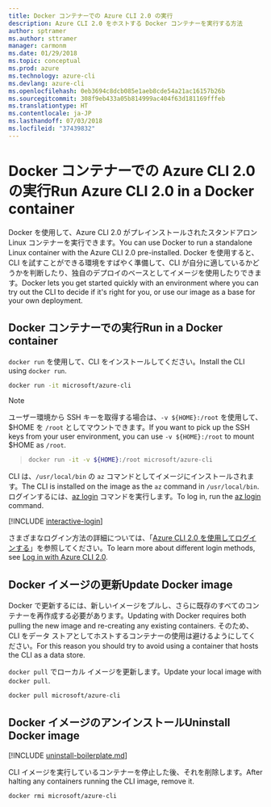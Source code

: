 ```yaml
---
title: Docker コンテナーでの Azure CLI 2.0 の実行
description: Azure CLI 2.0 をホストする Docker コンテナーを実行する方法
author: sptramer
ms.author: sttramer
manager: carmonm
ms.date: 01/29/2018
ms.topic: conceptual
ms.prod: azure
ms.technology: azure-cli
ms.devlang: azure-cli
ms.openlocfilehash: 0eb3694c8dcb085e1aeb8cde54a21ac16157b26b
ms.sourcegitcommit: 308f9eb433a05b814999ac404f63d181169fffeb
ms.translationtype: HT
ms.contentlocale: ja-JP
ms.lasthandoff: 07/03/2018
ms.locfileid: "37439832"
---
```

# <a name="run-azure-cli-20-in-a-docker-container"></a><span data-ttu-id="d1a5e-103">Docker コンテナーでの Azure CLI 2.0 の実行</span><span class="sxs-lookup"><span data-stu-id="d1a5e-103">Run Azure CLI 2.0 in a Docker container</span></span>

<span data-ttu-id="d1a5e-104">Docker を使用して、Azure CLI 2.0 がプレインストールされたスタンドアロン Linux コンテナーを実行できます。</span><span class="sxs-lookup"><span data-stu-id="d1a5e-104">You can use Docker to run a standalone Linux container with the Azure CLI 2.0 pre-installed.</span></span> <span data-ttu-id="d1a5e-105">Docker を使用すると、CLI を試すことができる環境をすばやく準備して、CLI が自分に適しているかどうかを判断したり、独自のデプロイのベースとしてイメージを使用したりできます。</span><span class="sxs-lookup"><span data-stu-id="d1a5e-105">Docker lets you get started quickly with an environment where you can try out the CLI to decide if it's right for you, or use our image as a base for your own deployment.</span></span>

## <a name="run-in-a-docker-container"></a><span data-ttu-id="d1a5e-106">Docker コンテナーでの実行</span><span class="sxs-lookup"><span data-stu-id="d1a5e-106">Run in a Docker container</span></span>

<span data-ttu-id="d1a5e-107">`docker run` を使用して、CLI をインストールしてください。</span><span class="sxs-lookup"><span data-stu-id="d1a5e-107">Install the CLI using `docker run`.</span></span>

   ```bash
   docker run -it microsoft/azure-cli
   ```

> [!NOTE]
> <span data-ttu-id="d1a5e-108">ユーザー環境から SSH キーを取得する場合は、`-v ${HOME}:/root` を使用して、$HOME を `/root` としてマウントできます。</span><span class="sxs-lookup"><span data-stu-id="d1a5e-108">If you want to pick up the SSH keys from your user environment, you can use `-v ${HOME}:/root` to mount $HOME as `/root`.</span></span>

> ```bash
> docker run -it -v ${HOME}:/root microsoft/azure-cli
> ```

<span data-ttu-id="d1a5e-109">CLI は、`/usr/local/bin` の `az` コマンドとしてイメージにインストールされます。</span><span class="sxs-lookup"><span data-stu-id="d1a5e-109">The CLI is installed on the image as the `az` command in `/usr/local/bin`.</span></span> <span data-ttu-id="d1a5e-110">ログインするには、[az login](/cli/azure/reference-index#az-login) コマンドを実行します。</span><span class="sxs-lookup"><span data-stu-id="d1a5e-110">To log in, run the [az login](/cli/azure/reference-index#az-login) command.</span></span>

[!INCLUDE [interactive-login](includes/interactive-login.md)]

<span data-ttu-id="d1a5e-111">さまざまなログイン方法の詳細については、「[Azure CLI 2.0 を使用してログインする](authenticate-azure-cli.md)」を参照してください。</span><span class="sxs-lookup"><span data-stu-id="d1a5e-111">To learn more about different login methods, see [Log in with Azure CLI 2.0](authenticate-azure-cli.md).</span></span>


## <a name="update-docker-image"></a><span data-ttu-id="d1a5e-112">Docker イメージの更新</span><span class="sxs-lookup"><span data-stu-id="d1a5e-112">Update Docker image</span></span>

<span data-ttu-id="d1a5e-113">Docker で更新するには、新しいイメージをプルし、さらに既存のすべてのコンテナーを再作成する必要があります。</span><span class="sxs-lookup"><span data-stu-id="d1a5e-113">Updating with Docker requires both pulling the new image and re-creating any existing containers.</span></span> <span data-ttu-id="d1a5e-114">そのため、CLI をデータ ストアとしてホストするコンテナーの使用は避けるようにしてください。</span><span class="sxs-lookup"><span data-stu-id="d1a5e-114">For this reason you should try to avoid using a container that hosts the CLI as a data store.</span></span>

<span data-ttu-id="d1a5e-115">`docker pull` でローカル イメージを更新します。</span><span class="sxs-lookup"><span data-stu-id="d1a5e-115">Update your local image with `docker pull`.</span></span>

```bash
docker pull microsoft/azure-cli
```

## <a name="uninstall-docker-image"></a><span data-ttu-id="d1a5e-116">Docker イメージのアンインストール</span><span class="sxs-lookup"><span data-stu-id="d1a5e-116">Uninstall Docker image</span></span>

[!INCLUDE [uninstall-boilerplate.md](includes/uninstall-boilerplate.md)]

<span data-ttu-id="d1a5e-117">CLI イメージを実行しているコンテナーを停止した後、それを削除します。</span><span class="sxs-lookup"><span data-stu-id="d1a5e-117">After halting any containers running the CLI image, remove it.</span></span>

```bash
docker rmi microsoft/azure-cli
```
